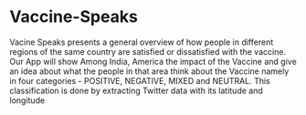 # Vaccine-Speaks

Vacine Speaks presents a general overview of how people in different regions of the same country are satisfied or dissatisfied with the vaccine. Our App will show Among India, America the impact of the Vaccine and give an idea about what the people in that area think about the Vaccine namely in four categories - POSITIVE, NEGATIVE, MIXED and NEUTRAL. This classification is done by extracting Twitter data with its latitude and longitude



